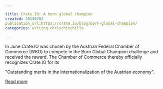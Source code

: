 ```yaml
---

title: Crate.IO: A born global champion
created: 20150702
publication_url:https://crate.io/blog/born-global-champion/
categories: writing chrischinchilla

---
```

In June Crate.IO was chosen by the Austrian Federal Chamber of Commerce (WKO) to compete in the Born Global Champion challenge and received the reward. The Chamber of Commerce thereby officially recognizes Crate.IO for its

"Outstanding merits in the internationalization of the Austrian economy". 

[Read more](https://crate.io/blog/born-global-champion/)

